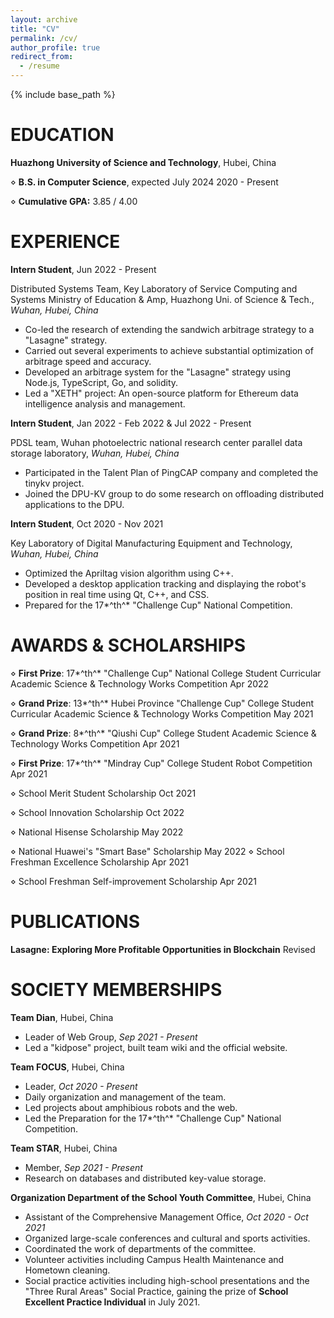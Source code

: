 ```yaml
---
layout: archive
title: "CV"
permalink: /cv/
author_profile: true
redirect_from:
  - /resume
---
```

{% include base_path %}

# EDUCATION

**Huazhong University of Science and Technology**, Hubei, China

⋄  **B.S. in Computer Science**, expected July 2024 2020 - Present

⋄  **Cumulative GPA:** 3.85 / 4.00

# EXPERIENCE

**Intern Student**,  Jun 2022 - Present

Distributed Systems Team, Key Laboratory of Service Computing and Systems Ministry of Education & Amp, Huazhong Uni. of Science & Tech., *Wuhan, Hubei, China*

- Co-led the research of extending the sandwich arbitrage strategy to a "Lasagne" strategy.
- Carried out several experiments to achieve substantial optimization of arbitrage speed and accuracy.
- Developed an arbitrage system for the "Lasagne" strategy using Node.js, TypeScript, Go, and solidity.
- Led a "XETH" project: An open-source platform for Ethereum data intelligence analysis and management.

**Intern Student**,  Jan 2022 - Feb 2022 & Jul 2022 - Present

PDSL team, Wuhan photoelectric national research center parallel data storage laboratory, *Wuhan, Hubei, China*

- Participated in the Talent Plan of PingCAP company and completed the tinykv project.
- Joined the DPU-KV group to do some research on offloading distributed applications to the DPU.

**Intern Student**,  Oct 2020 - Nov 2021

Key Laboratory of Digital Manufacturing Equipment and Technology, *Wuhan, Hubei, China*

- Optimized the Apriltag vision algorithm using C++.
- Developed a desktop application tracking and displaying the robot's position in real time using Qt, C++, and CSS.
- Prepared for the 17*^th^* "Challenge Cup" National Competition.

# AWARDS & SCHOLARSHIPS

⋄  **First Prize**: 17*^th^* "Challenge Cup" National College Student Curricular Academic Science & Technology Works Competition Apr 2022

⋄  **Grand Prize**: 13*^th^* Hubei Province "Challenge Cup" College Student Curricular Academic Science & Technology Works Competition May 2021

⋄  **Grand Prize**: 8*^th^* "Qiushi Cup" College Student Academic Science & Technology Works Competition Apr 2021

⋄  **First Prize**: 17*^th^* "Mindray Cup" College Student Robot Competition Apr 2021

⋄  School Merit Student Scholarship Oct 2021

⋄  School Innovation Scholarship Oct 2022

⋄  National Hisense Scholarship May 2022

⋄  National Huawei's "Smart Base" Scholarship May 2022 ⋄ School Freshman Excellence Scholarship Apr 2021

⋄  School Freshman Self-improvement Scholarship Apr 2021

# PUBLICATIONS

**Lasagne: Exploring More Profitable Opportunities in Blockchain**              Revised

# SOCIETY MEMBERSHIPS

**Team Dian**, Hubei, China

- Leader of Web Group, *Sep 2021 - Present*
- Led a "kidpose" project, built team wiki and the official website.

**Team FOCUS**, Hubei, China

- Leader, *Oct 2020 - Present*
- Daily organization and management of the team.
- Led projects about amphibious robots and the web.
- Led the Preparation for the 17*^th^* "Challenge Cup" National Competition.

**Team STAR**, Hubei, China

- Member, *Sep 2021 - Present*
- Research on databases and distributed key-value storage.

**Organization Department of the School Youth Committee**, Hubei, China

- Assistant of the Comprehensive Management Office, *Oct 2020 - Oct 2021*
- Organized large-scale conferences and cultural and sports activities.
- Coordinated the work of departments of the committee.
- Volunteer activities including Campus Health Maintenance and Hometown cleaning.
- Social practice activities including high-school presentations and the "Three Rural Areas" Social Practice, gaining the prize of **School Excellent Practice Individual** in July 2021.
